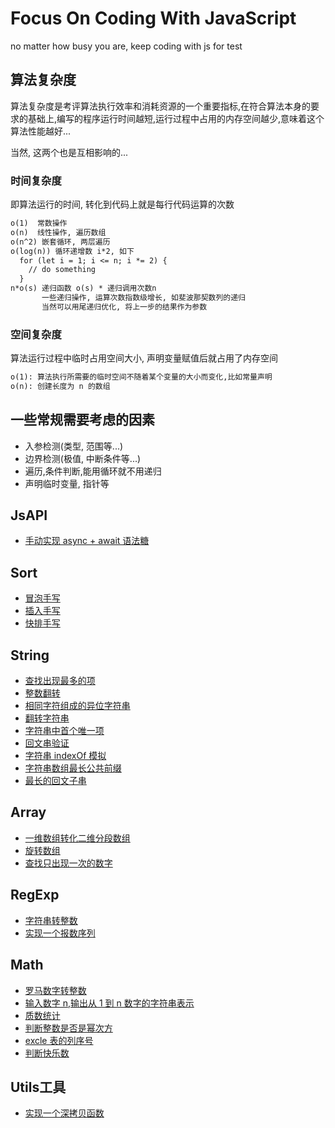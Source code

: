 # Focus On Coding With JavaScript

no matter how busy you are, keep coding with js
for test

## 算法复杂度

算法复杂度是考评算法执行效率和消耗资源的一个重要指标,在符合算法本身的要求的基础上,编写的程序运行时间越短,运行过程中占用的内存空间越少,意味着这个算法性能越好...

当然, 这两个也是互相影响的...

### 时间复杂度

即算法运行的时间, 转化到代码上就是每行代码运算的次数

```txt
o(1)  常数操作
o(n)  线性操作, 遍历数组
o(n^2) 嵌套循环, 两层遍历
o(log(n)) 循环递增数 i*2, 如下
  for (let i = 1; i <= n; i *= 2) {
    // do something
  }
n*o(s) 递归函数 o(s) * 递归调用次数n
       一些递归操作, 运算次数指数级增长, 如斐波那契数列的递归
       当然可以用尾递归优化, 将上一步的结果作为参数
```

### 空间复杂度

算法运行过程中临时占用空间大小, 声明变量赋值后就占用了内存空间

```txt
o(1): 算法执行所需要的临时空间不随着某个变量的大小而变化,比如常量声明
o(n): 创建长度为 n 的数组
```

## 一些常规需要考虑的因素

- 入参检测(类型, 范围等...)
- 边界检测(极值, 中断条件等...)
- 遍历,条件判断,能用循环就不用递归
- 声明临时变量, 指针等

## JsAPI

- [手动实现 async + await 语法糖](https://github.com/appleguardu/coding/issues/7)

## Sort

- [冒泡手写](https://github.com/appleguardu/coding/issues/4)
- [插入手写](https://github.com/appleguardu/coding/issues/5)
- [快排手写](https://github.com/appleguardu/coding/issues/15)

## String

- [查找出现最多的项](https://github.com/appleguardu/coding/issues/1)
- [整数翻转](https://github.com/appleguardu/coding/issues/2)
- [相同字符组成的异位字符串](https://github.com/appleguardu/coding/issues/3)
- [翻转字符串](https://github.com/appleguardu/coding/issues/10)
- [字符串中首个唯一项](https://github.com/appleguardu/coding/issues/11)
- [回文串验证](https://github.com/appleguardu/coding/issues/12)
- [字符串 indexOf 模拟](https://github.com/appleguardu/coding/issues/13)
- [字符串数组最长公共前缀](https://github.com/appleguardu/coding/issues/14)
- [最长的回文子串](https://github.com/appleguardu/coding/issues/16)

## Array

- [一维数组转化二维分段数组](https://github.com/appleguardu/coding/issues/6)
- [旋转数组](https://github.com/appleguardu/coding/issues/23)
- [查找只出现一次的数字](https://github.com/appleguardu/coding/issues/24)

## RegExp

- [字符串转整数](https://github.com/appleguardu/coding/issues/8)
- [实现一个报数序列](https://github.com/appleguardu/coding/issues/9)

## Math

- [罗马数字转整数](https://github.com/appleguardu/coding/issues/17)
- [输入数字 n,输出从 1 到 n 数字的字符串表示](https://github.com/appleguardu/coding/issues/18)
- [质数统计](https://github.com/appleguardu/coding/issues/19)
- [判断整数是否是幂次方](https://github.com/appleguardu/coding/issues/20)
- [excle 表的列序号](https://github.com/appleguardu/coding/issues/21)
- [判断快乐数](https://github.com/appleguardu/coding/issues/22)

## Utils工具

- [实现一个深拷贝函数 ](https://github.com/appleguardu/coding/issues/25)
